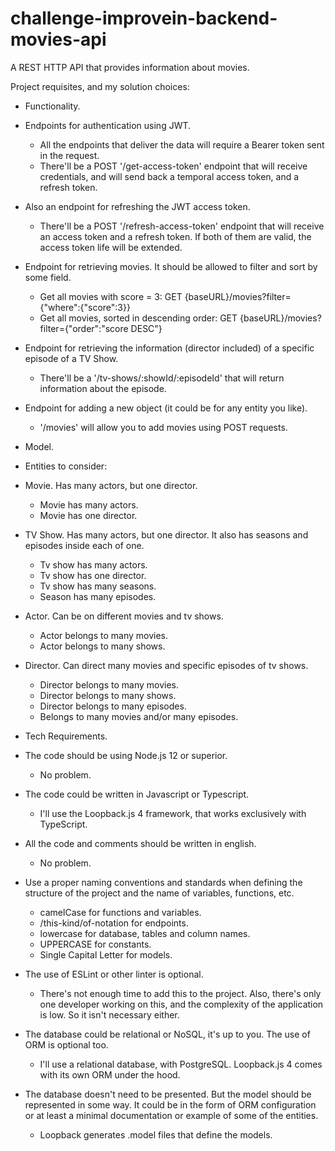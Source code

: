 # challenge-improvein-backend-movies-api
A REST HTTP API that provides information about movies.

Project requisites, and my solution choices:

- Functionality.
- Endpoints for authentication using JWT.
   - All the endpoints that deliver the data will require a Bearer token sent in the request.
   - There'll be a POST '/get-access-token' endpoint that will receive credentials, and will send back a temporal access token, and a refresh token.
- Also an endpoint for refreshing the JWT access token.
   - There'll be a POST '/refresh-access-token' endpoint that will receive an access token and a refresh token. If both of them are valid, the access token life will be extended.
- Endpoint for retrieving movies. It should be allowed to filter and sort by some field.
   - Get all movies with score = 3:
   GET {baseURL}/movies?filter={"where":{"score":3}}
   - Get all movies, sorted in descending order:
   GET {baseURL}/movies?filter={"order":"score DESC"}
- Endpoint for retrieving the information (director included) of a specific episode of a TV Show.
   - There'll be a '/tv-shows/:showId/:episodeId' that will return information about the episode.
- Endpoint for adding a new object (it could be for any entity you like).
   - '/movies' will allow you to add movies using POST requests.

- Model.
- Entities to consider:
- Movie. Has many actors, but one director.
   - Movie has many actors.
   - Movie has one director.
- TV Show. Has many actors, but one director. It also has seasons and episodes inside each of one.
   - Tv show has many actors.
   - Tv show has one director.
   - Tv show has many seasons.
   - Season has many episodes.
- Actor. Can be on different movies and tv shows.
   - Actor belongs to many movies.
   - Actor belongs to many shows.
- Director. Can direct many movies and specific episodes of tv shows.
   - Director belongs to many movies.
   - Director belongs to many shows.
   - Director belongs to many episodes.
   - Belongs to many movies and/or many episodes.

- Tech Requirements.
- The code should be using Node.js 12 or superior.
   - No problem.
- The code could be written in Javascript or Typescript.
   - I'll use the Loopback.js 4 framework, that works exclusively with TypeScript.
- All the code and comments should be written in english.
   - No problem.
- Use a proper naming conventions and standards when defining the structure of the project and the name of variables, functions, etc.
   - camelCase for functions and variables.
   - /this-kind/of-notation for endpoints.
   - lowercase for database, tables and column names.
   - UPPERCASE for constants.
   - Single Capital Letter for models.
- The use of ESLint or other linter is optional.
   - There's not enough time to add this to the project. Also, there's only one developer working on this, and the complexity of the application is low. So it isn't necessary either.
- The database could be relational or NoSQL, it's up to you. The use of ORM is optional too.
   - I'll use a relational database, with PostgreSQL. Loopback.js 4 comes with its own ORM under the hood.
- The database doesn't need to be presented. But the model should be represented in some way. It could be in the form of ORM configuration or at least a minimal documentation or example of some of the entities.
   - Loopback generates .model files that define the models.
